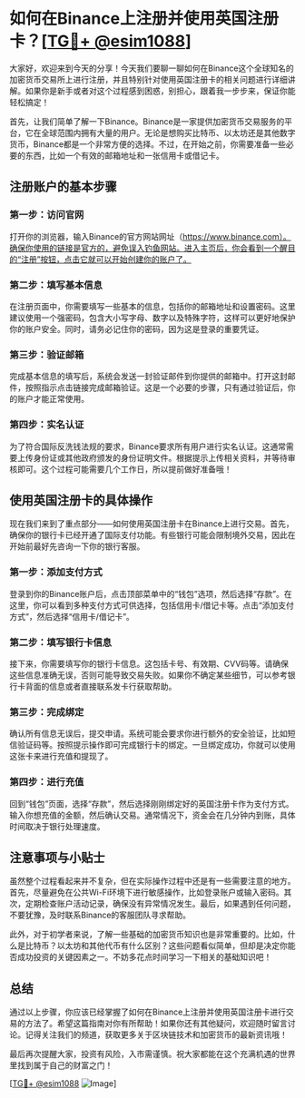 # 如何在Binance上注册并使用英国注册卡？[[TG💪+ @esim1088](https://t.me/s/esim1088)]

大家好，欢迎来到今天的分享！今天我们要聊一聊如何在Binance这个全球知名的加密货币交易所上进行注册，并且特别针对使用英国注册卡的相关问题进行详细讲解。如果你是新手或者对这个过程感到困惑，别担心，跟着我一步步来，保证你能轻松搞定！

首先，让我们简单了解一下Binance。Binance是一家提供加密货币交易服务的平台，它在全球范围内拥有大量的用户。无论是想购买比特币、以太坊还是其他数字货币，Binance都是一个非常方便的选择。不过，在开始之前，你需要准备一些必要的东西，比如一个有效的邮箱地址和一张信用卡或借记卡。

## 注册账户的基本步骤

### 第一步：访问官网

打开你的浏览器，输入Binance的官方网站网址（https://www.binance.com）。确保你使用的链接是官方的，避免误入钓鱼网站。进入主页后，你会看到一个醒目的“注册”按钮，点击它就可以开始创建你的账户了。

### 第二步：填写基本信息

在注册页面中，你需要填写一些基本的信息，包括你的邮箱地址和设置密码。这里建议使用一个强密码，包含大小写字母、数字以及特殊字符，这样可以更好地保护你的账户安全。同时，请务必记住你的密码，因为这是登录的重要凭证。

### 第三步：验证邮箱

完成基本信息的填写后，系统会发送一封验证邮件到你提供的邮箱中。打开这封邮件，按照指示点击链接完成邮箱验证。这是一个必要的步骤，只有通过验证后，你的账户才能正常使用。

### 第四步：实名认证

为了符合国际反洗钱法规的要求，Binance要求所有用户进行实名认证。这通常需要上传身份证或其他政府颁发的身份证明文件。根据提示上传相关资料，并等待审核即可。这个过程可能需要几个工作日，所以提前做好准备哦！

## 使用英国注册卡的具体操作

现在我们来到了重点部分——如何使用英国注册卡在Binance上进行交易。首先，确保你的银行卡已经开通了国际支付功能。有些银行可能会限制境外交易，因此在开始前最好先咨询一下你的银行客服。

### 第一步：添加支付方式

登录到你的Binance账户后，点击顶部菜单中的“钱包”选项，然后选择“存款”。在这里，你可以看到多种支付方式可供选择，包括信用卡/借记卡等。点击“添加支付方式”，然后选择“信用卡/借记卡”。

### 第二步：填写银行卡信息

接下来，你需要填写你的银行卡信息。这包括卡号、有效期、CVV码等。请确保这些信息准确无误，否则可能导致交易失败。如果你不确定某些细节，可以参考银行卡背面的信息或者直接联系发卡行获取帮助。

### 第三步：完成绑定

确认所有信息无误后，提交申请。系统可能会要求你进行额外的安全验证，比如短信验证码等。按照提示操作即可完成银行卡的绑定。一旦绑定成功，你就可以使用这张卡来进行充值和提现了。

### 第四步：进行充值

回到“钱包”页面，选择“存款”，然后选择刚刚绑定好的英国注册卡作为支付方式。输入你想充值的金额，然后确认交易。通常情况下，资金会在几分钟内到账，具体时间取决于银行处理速度。

## 注意事项与小贴士

虽然整个过程看起来并不复杂，但在实际操作过程中还是有一些需要注意的地方。首先，尽量避免在公共Wi-Fi环境下进行敏感操作，比如登录账户或输入密码。其次，定期检查账户活动记录，确保没有异常情况发生。最后，如果遇到任何问题，不要犹豫，及时联系Binance的客服团队寻求帮助。

此外，对于初学者来说，了解一些基础的加密货币知识也是非常重要的。比如，什么是比特币？以太坊和其他代币有什么区别？这些问题看似简单，但却是决定你能否成功投资的关键因素之一。不妨多花点时间学习一下相关的基础知识吧！

## 总结

通过以上步骤，你应该已经掌握了如何在Binance上注册并使用英国注册卡进行交易的方法了。希望这篇指南对你有所帮助！如果你还有其他疑问，欢迎随时留言讨论。记得关注我们的频道，获取更多关于区块链技术和加密货币的最新资讯哦！

最后再次提醒大家，投资有风险，入市需谨慎。祝大家都能在这个充满机遇的世界里找到属于自己的财富之门！

[[TG💪+ @esim1088](https://t.me/s/esim1088) ![Image](https://i.postimg.cc/4NQfJmqS/Snipaste-2025-05-13-00-14-12.png)]